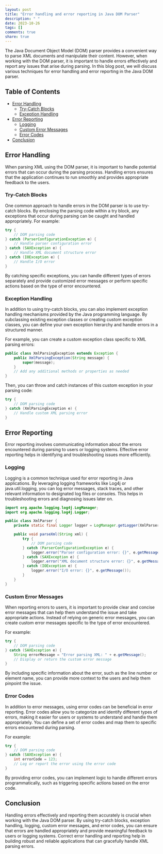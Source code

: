 ```yaml
---
layout: post
title: "Error handling and error reporting in Java DOM Parser"
description: " "
date: 2023-10-26
tags: []
comments: true
share: true
---
```


The Java Document Object Model (DOM) parser provides a convenient way to parse XML documents and manipulate their content. However, when working with the DOM parser, it is important to handle errors effectively and report any issues that arise during parsing. In this blog post, we will discuss various techniques for error handling and error reporting in the Java DOM parser.

## Table of Contents
- [Error Handling](#error-handling)
  - [Try-Catch Blocks](#try-catch-blocks)
  - [Exception Handling](#exception-handling)
- [Error Reporting](#error-reporting)
  - [Logging](#logging)
  - [Custom Error Messages](#custom-error-messages)
  - [Error Codes](#error-codes)
- [Conclusion](#conclusion)

## Error Handling

When parsing XML using the DOM parser, it is important to handle potential errors that can occur during the parsing process. Handling errors ensures that the application continues to run smoothly and provides appropriate feedback to the users.

### Try-Catch Blocks

One common approach to handle errors in the DOM parser is to use try-catch blocks. By enclosing the parsing code within a try block, any exceptions that occur during parsing can be caught and handled appropriately. For example:

```java
try {
    // DOM parsing code
} catch (ParserConfigurationException e) {
    // Handle parser configuration error
} catch (SAXException e) {
    // Handle XML document structure error
} catch (IOException e) {
    // Handle I/O error
}
```

By catching specific exceptions, you can handle different types of errors separately and provide customized error messages or perform specific actions based on the type of error encountered.

### Exception Handling

In addition to using try-catch blocks, you can also implement exception handling mechanisms provided by the Java programming language. By subclassing existing exception classes or creating custom exception classes, you can define your own exception hierarchy and handle errors in a structured manner.

For example, you can create a custom exception class specific to XML parsing errors:

```java
public class XmlParsingException extends Exception {
    public XmlParsingException(String message) {
        super(message);
    }
    // Add any additional methods or properties as needed
}
```

Then, you can throw and catch instances of this custom exception in your parsing code:

```java
try {
    // DOM parsing code
} catch (XmlParsingException e) {
    // Handle custom XML parsing error
}
```

## Error Reporting

Error reporting involves communicating information about the errors encountered during parsing to users or logging systems. Effective error reporting helps in identifying and troubleshooting issues more efficiently.

### Logging

Logging is a common technique used for error reporting in Java applications. By leveraging logging frameworks like Log4j or java.util.logging, you can log error messages, stack traces, and other relevant information to designated log files or consoles. This helps in troubleshooting errors and diagnosing issues later on.

```java
import org.apache.logging.log4j.LogManager;
import org.apache.logging.log4j.Logger;

public class XmlParser {
    private static final Logger logger = LogManager.getLogger(XmlParser.class);

    public void parseXml(String xml) {
        try {
            // DOM parsing code
        } catch (ParserConfigurationException e) {
            logger.error("Parser configuration error: {}", e.getMessage());
        } catch (SAXException e) {
            logger.error("XML document structure error: {}", e.getMessage());
        } catch (IOException e) {
            logger.error("I/O error: {}", e.getMessage());
        }
    }
}
```

### Custom Error Messages

When reporting errors to users, it is important to provide clear and concise error messages that can help them understand the issue and take appropriate actions. Instead of relying on generic error messages, you can create custom error messages specific to the type of error encountered.

For example:

```java
try {
    // DOM parsing code
} catch (SAXException e) {
    String errorMessage = "Error parsing XML: " + e.getMessage();
    // Display or return the custom error message
}
```

By including specific information about the error, such as the line number or element name, you can provide more context to the users and help them pinpoint the issue.

### Error Codes

In addition to error messages, using error codes can be beneficial in error reporting. Error codes allow you to categorize and identify different types of errors, making it easier for users or systems to understand and handle them appropriately. You can define a set of error codes and map them to specific errors encountered during parsing.

For example:

```java
try {
    // DOM parsing code
} catch (SAXException e) {
    int errorCode = 123;
    // Log or report the error using the error code
}
```

By providing error codes, you can implement logic to handle different errors programmatically, such as triggering specific actions based on the error code.

## Conclusion

Handling errors effectively and reporting them accurately is crucial when working with the Java DOM parser. By using try-catch blocks, exception handling, logging, custom error messages, and error codes, you can ensure that errors are handled appropriately and provide meaningful feedback to users or logging systems. Correct error handling and reporting help in building robust and reliable applications that can gracefully handle XML parsing errors.